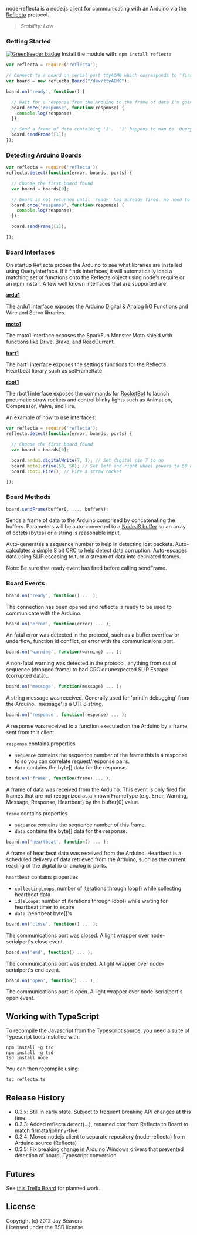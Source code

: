 node-reflecta is a node.js client for communicating with an Arduino via the [Reflecta](https://github.com/JayBeavers/Reflecta) protocol.

> _Stability: Low_

### Getting Started

[![Greenkeeper badge](https://badges.greenkeeper.io/reconbot/node-reflecta.svg)](https://greenkeeper.io/)
Install the module with: `npm install reflecta`

```javascript
var reflecta = require('reflecta');

// Connect to a board on serial port ttyACM0 which corresponds to 'first USB serial device attached' in Linux, e.g. first Arduino
var board = new reflecta.Board("/dev/ttyACM0");

board.on('ready', function() {

  // Wait for a response from the Arduino to the frame of data I'm going to send
  board.once('response', function(response) {
    console.log(response);
  });

  // Send a frame of data containing '1'.  '1' happens to map to 'QueryInterface' in ReflectaFunctions
  board.sendFrame([1]);
});
```

### Detecting Arduino Boards

```javascript
var reflecta = require('reflecta');
reflecta.detect(function(error, boards, ports) {

  // Choose the first board found
  var board = boards[0];

  // board is not returned until 'ready' has already fired, no need to wait for board.on('ready')
  board.once('response', function(response) {
    console.log(response);
  });

  board.sendFrame([1]);

});
```

### Board Interfaces

On startup Reflecta probes the Arduino to see what libraries are installed using QueryInterface.  If it finds interfaces, it will automatically load a matching set of functions onto the Reflecta object using node's require or an npm install.  A few well known interfaces that are supported are:

__[ardu1](https://github.com/JayBeavers/reflecta_ardu1)__

The ardu1 interface exposes the Arduino Digital & Analog I/O Functions and Wire and Servo libraries.

__[moto1](https://github.com/JayBeavers/reflecta_moto1)__

The moto1 interface exposes the SparkFun Monster Moto shield with functions like Drive, Brake, and ReadCurrent.

__[hart1](https://github.com/JayBeavers/reflecta_hart1)__

The hart1 interface exposes the settings functions for the Reflecta Heartbeat library such as setFrameRate.

__[rbot1](https://github.com/JayBeavers/RocketBot/tree/master/RocketBaseArduino)__

The rbot1 interface exposes the commands for [RocketBot](https://github.com/JayBeavers/RocketBot) to launch pneumatic straw rockets and control blinky lights such as Animation, Compressor, Valve, and Fire.

An example of how to use interfaces:
```javascript
var reflecta = require('reflecta');
reflecta.detect(function(error, boards, ports) {

  // Choose the first board found
  var board = boards[0];

  board.ardu1.digitalWrite(7, 1); // Set digital pin 7 to on
  board.moto1.drive(50, 50); // Set left and right wheel powers to 50 out of 255
  board.rbot1.Fire(); // Fire a straw rocket

});
```

### Board Methods

```javascript
board.sendFrame(buffer0, ..., bufferN);
```
Sends a frame of data to the Arduino comprised by concatenating the buffers.  Parameters will be auto-converted to a [NodeJS buffer](http://nodejs.org/api/buffer.html) so an array of octets (bytes) or a string is reasonable input.

Auto-generates a sequence number to help in detecting lost packets.
Auto-calculates a simple 8 bit CRC to help detect data corruption.  Auto-escapes data using SLIP escaping to 
turn a stream of data into deliniated frames.

Note:  Be sure that ready event has fired before calling sendFrame.

### Board Events

```javascript
board.on('ready', function() ... );
```

The connection has been opened and reflecta is ready to be used to communicate with the Arduino.

```javascript
board.on('error', function(error) ... );
```

An fatal error was detected in the protocol, such as a buffer overflow or underflow, function id conflict, or error with the communications port.

```javascript
board.on('warning', function(warning) ... );
```

A non-fatal warning was detected in the protocol, anything from out of sequence (dropped frame) to bad CRC or
unexpected SLIP Escape (corrupted data)..

```javascript
board.on('message', function(message) ... );
```

A string message was received.  Generally used for 'println debugging' from the Arduino.  'message' is a UTF8 string.

```javascript
board.on('response', function(response) ... );
```

A response was received to a function executed on the Arduino by a frame sent from this client.

`response` contains properties

- `sequence` contains the sequence number of the frame this is a response to so you can correlate request/response pairs.
- `data` contains the byte[] data for the response.

```javascript
board.on('frame', function(frame) ... );
```

A frame of data was received from the Arduino.  This event is only fired for frames that are not recognized as a known FrameType (e.g. Error, Warning, Message, Response, Heartbeat) by the buffer[0] value.

`frame` contains properties

- `sequence` contains the sequence number of this frame.
- `data` contains the byte[] data for the response.

```javascript
board.on('heartbeat', function() ... );
```

A frame of heartbeat data was received from the Arduino.  Heartbeat is a scheduled delivery of data retrieved from the Arduino, such as the current reading of the digital io or analog io ports.

`heartbeat` contains properties

- `collectingLoops`: number of iterations through loop() while collecting heartbeat data
- `idleLoops`: number of iterations through loop() while waiting for heartbeat timer to expire
- `data`: heartbeat byte[]'s

```javascript
board.on('close', function() ... );
```

The communications port was closed.  A light wrapper over node-serialport's close event.

```javascript
board.on('end', function() ... );
```

The communications port was ended.  A light wrapper over node-serialport's end event.

```javascript
board.on('open', function() ... );
```

The communications port is open.  A light wrapper over node-serialport's open event.

## Working with TypeScript

To recompile the Javascript from the Typescript source, you need a suite of Typescript tools installed with:

```
npm install -g tsc
npm install -g tsd
tsd install node
```

You can then recompile using:

```
tsc reflecta.ts
```

## Release History

- 0.3.x: Still in early state.  Subject to frequent breaking API changes at this time.
- 0.3.3: Added reflecta.detect(...), renamed ctor from Reflecta to Board to match firmata/johnny-five
- 0.3.4: Moved nodejs client to separate repository (node-reflecta) from Arduino source (Reflecta)
- 0.3.5: Fix breaking change in Arduino Windows drivers that prevented detection of board, Typescript conversion

## Futures

See [this Trello Board](https://trello.com/b/5ZyBFhPb) for planned work.

## License
Copyright (c) 2012 Jay Beavers  
Licensed under the BSD license.